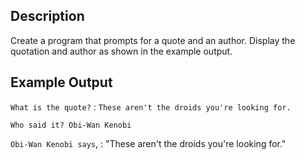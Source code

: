 ## Description

Create a program that prompts for a quote and an author.
Display the quotation and author as shown in the example
output.

## Example Output

`What is the quote?` : `These aren't the droids you're looking for.`

`Who said it? Obi-Wan Kenobi`

`Obi-Wan Kenobi says`, : "These aren't the droids
you're looking for."